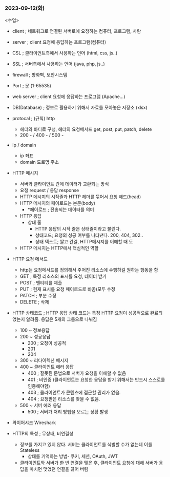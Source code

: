 ### 2023-09-12(화)

<수업>

- client ; 네트워크로 연결된 서버로에 요청하는 컴퓨터, 프로그램, 사람
- server ; client 요청에 응답하는 프로그램(컴퓨터)
- CSL ; 클라이언트측에서 사용하는 언어 (html, css, js..)
- SSL ; 서버측에서 사용하는 언어 (java, php, js..)
- firewall ; 방화벽, 보안시스템
- Port ; 문 (1-65535)
- web server ; client 요청에 응답하는 프로그램 (Apache…)
- DB(Database) ; 정보로 활용하기 위해서 자료를 모아놓은 저장소 (xlsx)
- protocal ; (규칙) http
  - 헤더와 바디로 구성, 헤더의 요청메서드 get, post, put, patch, delete
  - 200 - / 400 - / 500 -
- ip / domain

  - ip 좌표
  - domain 도로명 주소

- HTTP 메시지
  - 서버와 클라이언트 간에 데이터가 교환되는 방식
  - 요청 request / 응답 response
  - HTTP 메시지의 시작줄과 HTTP 헤더를 묶어서 요청 헤드(head)
  - HTTP 메시지의 페이로드는 본문(body)
    - \*페이로드 ; 전송되는 데이터를 의미
  - HTTP 응답
    - 상태 줄
      - HTTP 응답의 시작 줄은 상태줄이라고 불린다.
      - 상태코드; 요청의 성공 여부를 나타낸다. 200, 404, 302..
      - 상태 텍스트; 짤고 간결, HTTP메시지를 이해할 때 도
  - HTTP 메시지는 HTTP에서 핵심적인 역할
- HTTP 요청 메서드
  - http는 요청메서드를 정의해서 주어진 리소스에 수행하길 원하는 행동을 함
  - GET ; 특정 리소스의 표시를 요청, 데이터 받기
  - POST ; 엔티티를 제출
  - PUT ; 현재 표시를 요청 페이로드로 바꿈(모두 수정
  - PATCH ; 부분 수정
  - DELETE ; 삭제
- HTTP 상태코드 ; HTTP 응답 상태 코드는 특정 HTTP 요청이 성공적으로 완료되었는지 알려줌. 응답은 5개의 그룹으로 나눠짐
  - 100 ~ 정보응답
  - 200 ~ 성공응답
    - 200 ; 요청이 성공적
    - 201
    - 204
  - 300 ~ 리다이렉션 메시지
  - 400 ~ 클라이언트 에러 응답
    - 400 ; 잘못된 문법으로 서버가 요청을 이해할 수 없음
    - 401 ; 비인증 (클라이언트는 요청한 응답을 받기 위해서는 반드시 스스로를 인증해야함)
    - 403 ; 클라이언트가 콘텐츠에 접근할 권리가 없음.
    - 404 ; 요청받은 리소스를 찾을 수 없음.
  - 500 ~ 서버 에러 응답
    - 500 ; 서버가 처리 방법을 모르는 상황 발생
- 와이어샤크 Wireshark

- HTTP의 특성 ; 무상태, 비연결성
  - 정보를 가지고 있지 않다. 서버는 클라이언트를 식별할 수가 없는데 이를 Stateless
    - 상태를 기억하는 방법- 쿠키, 세션, OAuth, JWT
  - 클라이언트와 서버가 한 번 연결을 맺은 후, 클라이언트 요청에 대해 서버가 응답을 마치면 맺었던 연결을 끊어 버림
